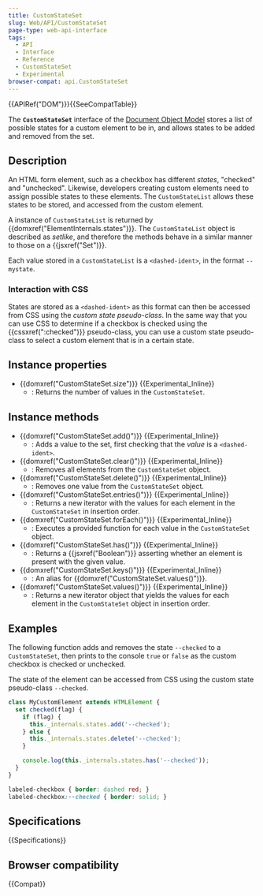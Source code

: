 ```yaml
---
title: CustomStateSet
slug: Web/API/CustomStateSet
page-type: web-api-interface
tags:
  - API
  - Interface
  - Reference
  - CustomStateSet
  - Experimental
browser-compat: api.CustomStateSet
---
```


{{APIRef("DOM")}}{{SeeCompatTable}}

The **`CustomStateSet`** interface of the [Document Object Model](/en-US/docs/Web/API/Document_Object_Model) stores a list of possible states for a custom element to be in, and allows states to be added and removed from the set.

## Description

An HTML form element, such as a checkbox has different _states_, "checked" and "unchecked". Likewise, developers creating custom elements need to assign possible states to these elements. The `CustomStateList` allows these states to be stored, and accessed from the custom element.

A instance of `CustomStateList` is returned by {{domxref("ElementInternals.states")}}. The `CustomStateList` object is described as _setlike_, and therefore the methods behave in a similar manner to those on a {{jsxref("Set")}}.

Each value stored in a `CustomStateList` is a `<dashed-ident>`, in the format `--mystate`.

### Interaction with CSS

States are stored as a `<dashed-ident>` as this format can then be accessed from CSS using the _custom state pseudo-class_.
In the same way that you can use CSS to determine if a checkbox is checked using the {{cssxref(":checked")}} pseudo-class,
you can use a custom state pseudo-class to select a custom element that is in a certain state.

## Instance properties

- {{domxref("CustomStateSet.size")}} {{Experimental_Inline}}
  - : Returns the number of values in the `CustomStateSet`.

## Instance methods

- {{domxref("CustomStateSet.add()")}} {{Experimental_Inline}}
  - : Adds a value to the set, first checking that the _value_ is a `<dashed-ident>`.
- {{domxref("CustomStateSet.clear()")}} {{Experimental_Inline}}
  - : Removes all elements from the `CustomStateSet` object.
- {{domxref("CustomStateSet.delete()")}} {{Experimental_Inline}}
  - : Removes one value from the `CustomStateSet` object.
- {{domxref("CustomStateSet.entries()")}} {{Experimental_Inline}}
  - : Returns a new iterator with the values for each element in the `CustomStateSet` in insertion order.
- {{domxref("CustomStateSet.forEach()")}} {{Experimental_Inline}}
  - : Executes a provided function for each value in the `CustomStateSet` object.
- {{domxref("CustomStateSet.has()")}} {{Experimental_Inline}}
  - : Returns a {{jsxref("Boolean")}} asserting whether an element is present with the given value.
- {{domxref("CustomStateSet.keys()")}} {{Experimental_Inline}}
  - : An alias for {{domxref("CustomStateSet.values()")}}.
- {{domxref("CustomStateSet.values()")}} {{Experimental_Inline}}
  - : Returns a new iterator object that yields the values for each element in the `CustomStateSet` object in insertion order.

## Examples

The following function adds and removes the state `--checked` to a `CustomStateSet`, then prints to the console `true` or `false` as the custom checkbox is checked or unchecked.

The state of the element can be accessed from CSS using the custom state pseudo-class `--checked`.

```js
class MyCustomElement extends HTMLElement {
  set checked(flag) {
    if (flag) {
      this._internals.states.add('--checked');
    } else {
      this._internals.states.delete('--checked');
    }

    console.log(this._internals.states.has('--checked'));
  }
}
```

```css
labeled-checkbox { border: dashed red; }
labeled-checkbox:--checked { border: solid; }
```

## Specifications

{{Specifications}}

## Browser compatibility

{{Compat}}
